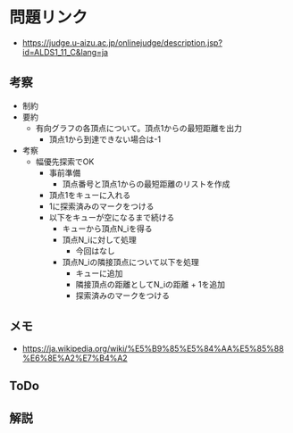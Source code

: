 # 問題リンク
- https://judge.u-aizu.ac.jp/onlinejudge/description.jsp?id=ALDS1_11_C&lang=ja

## 考察
- 制約
- 要約
    - 有向グラフの各頂点について。頂点1からの最短距離を出力
        - 頂点1から到達できない場合は-1
- 考察
    - 幅優先探索でOK
        - 事前準備
            - 頂点番号と頂点1からの最短距離のリストを作成
        - 頂点1をキューに入れる
        - 1に探索済みのマークをつける
        - 以下をキューが空になるまで続ける
            - キューから頂点N_iを得る
            - 頂点N_iに対して処理
                - 今回はなし
            - 頂点N_iの隣接頂点について以下を処理
                - キューに追加
                - 隣接頂点の距離としてN_iの距離 + 1を追加
                - 探索済みのマークをつける


## メモ
- https://ja.wikipedia.org/wiki/%E5%B9%85%E5%84%AA%E5%85%88%E6%8E%A2%E7%B4%A2

## ToDo

## 解説